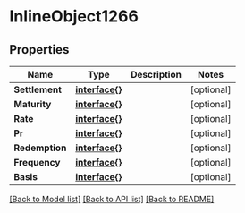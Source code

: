 # InlineObject1266

## Properties

Name | Type | Description | Notes
------------ | ------------- | ------------- | -------------
**Settlement** | [**interface{}**](.md) |  | [optional] 
**Maturity** | [**interface{}**](.md) |  | [optional] 
**Rate** | [**interface{}**](.md) |  | [optional] 
**Pr** | [**interface{}**](.md) |  | [optional] 
**Redemption** | [**interface{}**](.md) |  | [optional] 
**Frequency** | [**interface{}**](.md) |  | [optional] 
**Basis** | [**interface{}**](.md) |  | [optional] 

[[Back to Model list]](../README.md#documentation-for-models) [[Back to API list]](../README.md#documentation-for-api-endpoints) [[Back to README]](../README.md)


